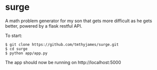 # surge
A math problem generator for my son that gets more difficult as he gets better, powered by a flask restful API.

To start:

```
$ git clone https://github.com/tmthyjames/surge.git
$ cd surge
$ python app/app.py
```

The app should now be running on http://localhost:5000
